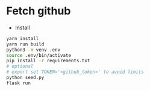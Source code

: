 # Fetch github

* Install
```bash
yarn install
yarn run build
python3 -m venv .env
source .env/bin/activate
pip install -r requirements.txt
# optional
# export set TOKEN='<github_token>' to avoid limits
python seed.py 
flask run

```
